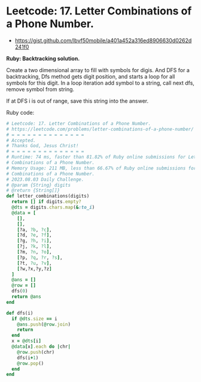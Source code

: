 # Leetcode: 17. Letter Combinations of a Phone Number.

- https://gist.github.com/lbvf50mobile/a401a452a316ed8906630d0262d241f0

**Ruby: Backtracking solution.**

Create a two dimensional array to fill with symbols for digis. And DFS for a
backtracking, Dfs method gets digit position, and starts a loop for all symbols
for this digit. In a loop iteration add symbol to a string, call next dfs, remove
symbol from string.

If at DFS i is out of range, save this string into the answer.

Ruby code:
```Ruby
# Leetcode: 17. Letter Combinations of a Phone Number.
# https://leetcode.com/problems/letter-combinations-of-a-phone-number/
# = = = = = = = = = = = = = =
# Accepted.
# Thanks God, Jesus Christ!
# = = = = = = = = = = = = = =
# Runtime: 74 ms, faster than 81.82% of Ruby online submissions for Letter
# Combinations of a Phone Number.
# Memory Usage: 211 MB, less than 66.67% of Ruby online submissions for Letter
# Combinations of a Phone Number.
# 2023.08.03 Daily Challenge.
# @param {String} digits
# @return {String[]}
def letter_combinations(digits)
  return [] if digits.empty?
  @dts = digits.chars.map(&:to_i)
  @data = [
    [],
    [],
    [?a, ?b, ?c],
    [?d, ?e, ?f],
    [?g, ?h, ?i],
    [?j, ?k, ?l],
    [?m, ?n, ?o],
    [?p, ?q, ?r, ?s],
    [?t, ?u, ?v],
    [?w,?x,?y,?z]
  ]
  @ans = []
  @row = []
  dfs(0)
  return @ans
end

def dfs(i)
  if @dts.size == i
    @ans.push(@row.join)
    return
  end
  x = @dts[i]
  @data[x].each do |chr|
    @row.push(chr)
    dfs(i+1)
    @row.pop()
  end
end
```
